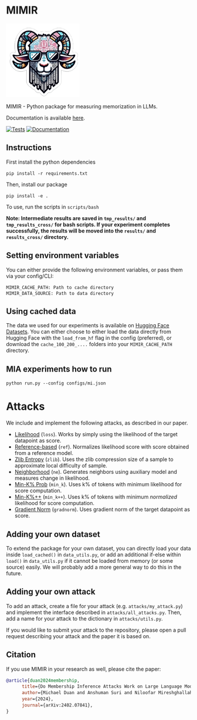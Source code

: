 # MIMIR

![MIMIR logo](assets/logo.png)

MIMIR - Python package for measuring memorization in LLMs.

Documentation is available [here](https://iamgroot42.github.io/mimir.github.io).

[![Tests](https://github.com/iamgroot42/mimir/actions/workflows/test.yml/badge.svg)](https://github.com/iamgroot42/mimir/actions/workflows/test.yml)
[![Documentation](https://github.com/iamgroot42/mimir/actions/workflows/documentation.yml/badge.svg)](https://github.com/iamgroot42/mimir/actions/workflows/documentation.yml)

## Instructions

First install the python dependencies
```
pip install -r requirements.txt
```

Then, install our package

```
pip install -e .
```

To use, run the scripts in `scripts/bash`

**Note: Intermediate results are saved in `tmp_results/` and `tmp_results_cross/` for bash scripts. If your experiment completes successfully, the results will be moved into the `results/` and `results_cross/` directory.**

## Setting environment variables

You can either provide the following environment variables, or pass them via your config/CLI:

```
MIMIR_CACHE_PATH: Path to cache directory
MIMIR_DATA_SOURCE: Path to data directory
```

## Using cached data

The data we used for our experiments is available on [Hugging Face Datasets](https://huggingface.co/datasets/iamgroot42/mimir). You can either choose to either load the data directly from Hugging Face with the `load_from_hf` flag in the config (preferred), or download the `cache_100_200_....` folders into your `MIMIR_CACHE_PATH` directory.

## MIA experiments how to run

```
python run.py --config configs/mi.json
```

# Attacks

We include and implement the following attacks, as described in our paper.
- [Likelihood](https://ieeexplore.ieee.org/stamp/stamp.jsp?arnumber=8429311) (`loss`). Works by simply using the likelihood of the target datapoint as score.
- [Reference-based](https://arxiv.org/abs/2004.15011) (`ref`). Normalizes likelihood score with score obtained from a reference model.
- [Zlib Entropy](https://www.usenix.org/system/files/sec21-carlini-extracting.pdf) (`zlib`). Uses the zlib compression size of a sample to approximate local difficulty of sample.
- [Neighborhood](https://aclanthology.org/2023.findings-acl.719/) (`ne`). Generates neighbors using auxiliary model and measures change in likelihood.
- [Min-K% Prob](https://swj0419.github.io/detect-pretrain.github.io/) (`min_k`). Uses k% of tokens with minimum likelihood for score computation.
- [Min-K%++](https://zjysteven.github.io/mink-plus-plus/) (`min_k++`). Uses k% of tokens with minimum *normalized* likelihood for score computation.
- [Gradient Norm](https://arxiv.org/abs/2402.17012) (`gradnorm`). Uses gradient norm of the target datapoint as score.

## Adding your own dataset

To extend the package for your own dataset, you can directly load your data inside `load_cached()` in `data_utils.py`, or add an additional if-else within `load()` in `data_utils.py` if it cannot be loaded from memory (or some source) easily. We will probably add a more general way to do this in the future.

## Adding your own attack

To add an attack, create a file for your attack (e.g. `attacks/my_attack.py`) and implement the interface described in `attacks/all_attacks.py`.
Then, add a name for your attack to the dictionary in `attacks/utils.py`.

If you would like to submit your attack to the repository, please open a pull request describing your attack and the paper it is based on.

## Citation

If you use MIMIR in your research as well, please cite the paper:

```bibtex
@article{duan2024membership,
      title={Do Membership Inference Attacks Work on Large Language Models?}, 
      author={Michael Duan and Anshuman Suri and Niloofar Mireshghallah and Sewon Min and Weijia Shi and Luke Zettlemoyer and Yulia Tsvetkov and Yejin Choi and David Evans and Hannaneh Hajishirzi},
      year={2024},
      journal={arXiv:2402.07841},
}
```
